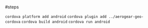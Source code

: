 #steps

``` cordova platform add android ```
``` cordova plugin add ../aerogear-geo-cordova ```
``` cordova build android ```
``` cordova run android ```


